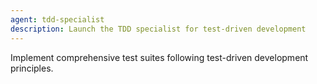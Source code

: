 ```yaml
---
agent: tdd-specialist
description: Launch the TDD specialist for test-driven development
---
```


Implement comprehensive test suites following test-driven development principles.
